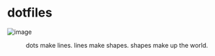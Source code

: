 # dotfiles
![image](https://user-images.githubusercontent.com/21967563/80217464-60108f80-865d-11ea-9cee-fa1c5ef96ec0.png)
<p align="center">dots make lines. lines make shapes. shapes make up the world.</p>